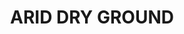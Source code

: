 ---
title: "ARID DRY GROUND"
price: "TBA"
desc: "Opis nije dostupan"
img_path: "/assets/img/A.MIG-2100.jpg"
brand: AMMO
available: true
cat: "dioramas"
subcat: "ACRYLIC MUD (250 mL. jars)"
subsubcat: "SS"
---